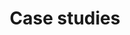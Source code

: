 ---
# Page title
title: Case studies
# Page type - we want a landing page (such as a homepage)
type: landing

# Your landing page sections - add as many different content blocks as you like
sections:
  - block: markdown
    id: numbers
    content:
      title: We serve an international network of communities that create and share knowledge

  - block: markdown
    id: cryocloud
    design:
        columns: 2
        css_class: showcase
    content:
      title: "Research community: Cryosphere research in the cloud"
      subtitle: Cryocloud is a research hub dedicated to "accelerating discovery and enhancing collaboration for NASA Cryosphere communities". They use their hub to provide access to [NASA Earthdata cloud](https://book.cryointhecloud.com/intro-earthdata-cloud) use a [community Jupyter Book](https://book.cryointhecloud.com) to organize training and learning within the community via community workshops.
      text: |

        {{< figure src="/images/communities/cryocloud-landing.png" >}}
        {{< figure src="/images/communities/cryocloud-data.png" >}}

        [landing page](https://cryointhecloud.com/) | [Community knowledge base](http://book.cryointhecloud.com/)


  - block: markdown
    id: data8
    design:
        columns: 2
        css_class: showcase
        

    content:
      title: "Education community: Data 8 for Community Colleges in California "
      subtitle: The [Data 8 class](https://data8.org) began as a large introductory data science class at UC Berkeley. It uses a Jupyter Book for all course materials, and uses [JupyterHub magic links](/platform/#magiclink) to distribute course content from the textbook. 2i2c is working with the Data 8 team to deploy JupyterHubs for community colleges in California that run the Data 8 course, to make the infrastructure and content broadly accessible.
      text: |

        {{< figure src="/images/communities/data8-landing.png" >}}
        {{< figure src="/images/communities/data8-textbook.png" >}}

        [landing page](https://cdss.berkeley.edu/education/courses/data-8/) | [Data 8 textbook](http://inferentialthinking.com/)

  - block: markdown
    id: catalyst
    design:
        columns: 2
        css_class: showcase
    content:
      title: "Research communities: The Catalyst Project: Serving historically marginalized communities"
      subtitle: The [Catalyst Project](https://catalystproject.cloud) serves interactive computing hubs to biomedical communities in Latin America and Africa. The project is aimed at learning about the unique challenges in serving communities in global regions that are historically under-served or under-resourced, with the goal of designing effective and sustainable interactive computing services for these communities.
      text: |

        {{< figure src="/images/communities/catalyst-landing.png" >}}
        {{< figure src="/images/communities/catalyst-training.png" >}}

        [Catalyst project page](https://catalystproject.cloud) | [Hub champion training](https://catalystproject.cloud/hub-champion-training/)


  - block: markdown
    id: spyglass
    design:
        columns: 2
        css_class: showcase
    content:
      title: "Research communication: The spyglass toolbox demonstration hub"
      subtitle: |
        [Spyglass](https://github.com/LorenFrankLab/spyglass) is a framework for reproducible and shareable neuroscience research produced by [Loren Frank's lab](https://github.com/LorenFrankLab) at the University of California, San Francisco. They recently released [a preprint about their toolbox](https://www.biorxiv.org/content/10.1101/2024.01.25.577295v3), and are using a 2i2c hub to provide accessible interactive cloud environments that demonstrate its functionality and helps researchers get started.
      text: |


        {{< figure src="/images/communities/spyglass-landing.png" >}}
        {{< figure src="/images/communities/spyglass-demo.png" >}}

        [Spyglass project page](https://lorenfranklab.github.io/spyglass/latest/) | [Biorxiv article](https://www.biorxiv.org/content/10.1101/2024.01.25.577295v1)

  - block: markdown
    id: join
    content:
      title: "Join our community network"
      subtitle: |
        
      text: |

        {{< cta cta_text="Join our network of communities" cta_link="/join" cta_new_tab="false" >}}

---